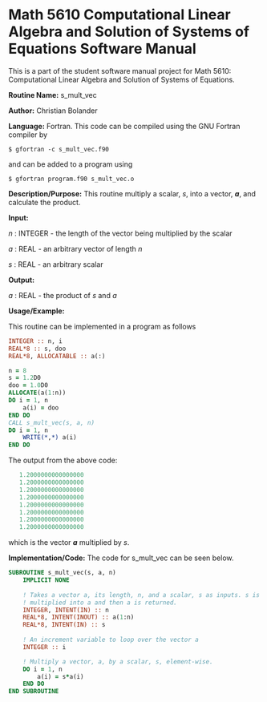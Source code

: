 # Math 5610 Computational Linear Algebra and Solution of Systems of Equations Software Manual

This is a part of the student software manual project for Math 5610: Computational Linear Algebra and Solution of Systems of Equations. 

**Routine Name:**           s_mult_vec

**Author:** Christian Bolander

**Language:** Fortran. This code can be compiled using the GNU Fortran compiler by

```$ gfortran -c s_mult_vec.f90```

and can be added to a program using

```$ gfortran program.f90 s_mult_vec.o ``` 

**Description/Purpose:** This routine multiply a scalar, *s*, into a vector, ***a***, and calculate the product.

**Input:**  

*n* : INTEGER - the length of the vector being multiplied by the scalar

*a* : REAL - an arbitrary vector of length *n*

*s* : REAL - an arbitrary scalar

**Output:** 

*a* : REAL - the product of *s* and *a*

**Usage/Example:**

This routine can be implemented in a program as follows

```fortran
INTEGER :: n, i
REAL*8 :: s, doo
REAL*8, ALLOCATABLE :: a(:)

n = 8
s = 1.2D0
doo = 1.0D0
ALLOCATE(a(1:n))
DO i = 1, n
	a(i) = doo
END DO
CALL s_mult_vec(s, a, n)
DO i = 1, n
	WRITE(*,*) a(i)
END DO
```

The output from the above code:

```fortran
   1.2000000000000000     
   1.2000000000000000     
   1.2000000000000000     
   1.2000000000000000     
   1.2000000000000000     
   1.2000000000000000     
   1.2000000000000000     
   1.2000000000000000 
```

which is the vector ***a*** multiplied by *s*.

**Implementation/Code:** The code for s_mult_vec can be seen below.

```fortran
SUBROUTINE s_mult_vec(s, a, n)
	IMPLICIT NONE
	
	! Takes a vector a, its length, n, and a scalar, s as inputs. s is
	! multiplied into a and then a is returned.
	INTEGER, INTENT(IN) :: n
	REAL*8, INTENT(INOUT) :: a(1:n)
	REAL*8, INTENT(IN) :: s
	
	! An increment variable to loop over the vector a
	INTEGER :: i

	! Multiply a vector, a, by a scalar, s, element-wise.
	DO i = 1, n
		a(i) = s*a(i)
	END DO
END SUBROUTINE
```



